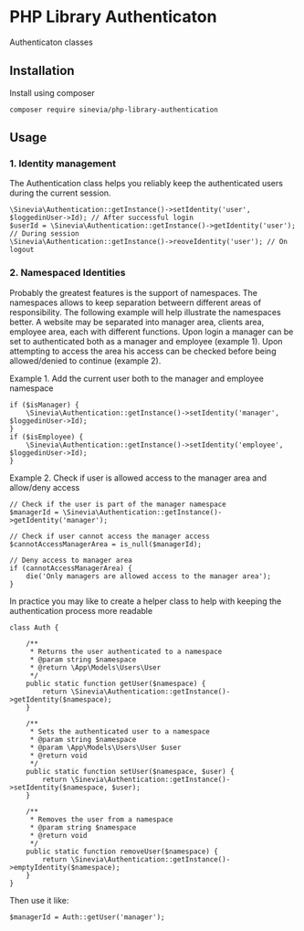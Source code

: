 # PHP Library Authenticaton #

Authenticaton classes

## Installation ##

Install using composer

```
composer require sinevia/php-library-authentication
```

## Usage ##

### 1. Identity management ###

The Authentication class helps you reliably keep the authenticated users during the current session.

```
\Sinevia\Authentication::getInstance()->setIdentity('user', $loggedinUser->Id); // After successful login
$userId = \Sinevia\Authentication::getInstance()->getIdentity('user'); // During session
\Sinevia\Authentication::getInstance()->reoveIdentity('user'); // On logout
```

### 2. Namespaced Identities ###

Probably the greatest features is the support of namespaces. The namespaces allows to keep separation betweern different areas of responsibility. The following example will help illustrate the namespaces better. A website may be separated into manager area, clients area, employee area, each with different functions. Upon login a manager can be set to authenticated both as a manager and employee (example 1). Upon attempting to access the area his access can be checked before being allowed/denied to continue (example 2).

Example 1. Add the current user both to the manager and employee namespace

```
if ($isManager) {
    \Sinevia\Authentication::getInstance()->setIdentity('manager', $loggedinUser->Id);
}
if ($isEmployee) {
    \Sinevia\Authentication::getInstance()->setIdentity('employee', $loggedinUser->Id);
}
```

Example 2. Check if user is allowed access to the manager area and allow/deny access

```
// Check if the user is part of the manager namespace
$managerId = \Sinevia\Authentication::getInstance()->getIdentity('manager');

// Check if user cannot access the manager access
$cannotAccessManagerArea = is_null($managerId);

// Deny access to manager area
if (cannotAccessManagerArea) {
    die('Only managers are allowed access to the manager area');
}
```

In practice you may like to create a helper class to help with keeping the authentication process more readable

```
class Auth {

    /**
     * Returns the user authenticated to a namespace
     * @param string $namespace
     * @return \App\Models\Users\User
     */
    public static function getUser($namespace) {
        return \Sinevia\Authentication::getInstance()->getIdentity($namespace);
    }

    /**
     * Sets the authenticated user to a namespace
     * @param string $namespace
     * @param \App\Models\Users\User $user
     * @return void
     */
    public static function setUser($namespace, $user) {
        return \Sinevia\Authentication::getInstance()->setIdentity($namespace, $user);
    }

    /**
     * Removes the user from a namespace
     * @param string $namespace
     * @return void
     */
    public static function removeUser($namespace) {
        return \Sinevia\Authentication::getInstance()->emptyIdentity($namespace);
    }
}
```

Then use it like:

```
$managerId = Auth::getUser('manager');
```
